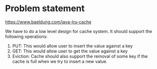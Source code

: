 # Problem statement

https://www.baeldung.com/java-lru-cache

We have to do a low level design for cache system. It should support the following operations:
1. PUT: This would allow user to insert the value against a key
2. GET: This would allow user to get the value against a key
3. Eviction: Cache should also support the removal of some key if the cache is full when we try to insert a new value.


